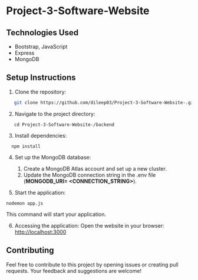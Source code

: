 # Project-3-Software-Website
## Technologies Used
- Bootstrap, JavaScript
- Express
- MongoDB
  

## Setup Instructions
1. Clone the repository:
```bash
   git clone https://github.com/dileep03/Project-3-Software-Website-.git
```
2. Navigate to the project directory:
```
   cd Project-3-Software-Website-/backend
```
3. Install dependencies:
```
  npm install
```
4. Set up the MongoDB database: 
   1. Create a MongoDB Atlas account and set up a new cluster.
   2. Update the MongoDB connection string in the .env file (**MONGODB_URI= <CONNECTION_STRING>**).

5. Start the application:
```
nodemon app.js
```
This command will start your application.

6. Accessing the application:
   Open the website in your browser:
    [http://localhost:3000](http://localhost:3000)

## Contributing
Feel free to contribute to this project by opening issues or creating pull requests. Your feedback and suggestions are welcome!
 
   
